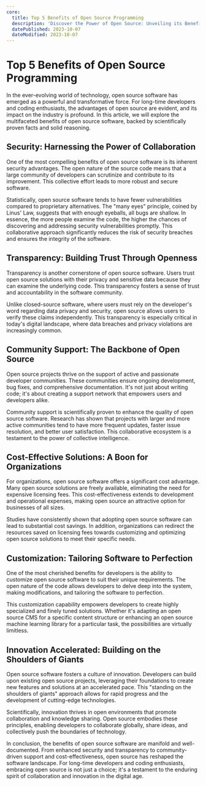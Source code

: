 ```yaml
---
core:
  title: Top 5 Benefits of Open Source Programming
  description: 'Discover the Power of Open Source: Unveiling its Benefits - From enhanced security and transparency to cost-effective solutions and boundless customization, open source software revolutionizes the tech world. Explore the advantages that have captivated long-time developers and coding enthusiasts.'
  datePublished: 2023-10-07
  dateModified: 2023-10-07
---
```


# Top 5 Benefits of Open Source Programming

In the ever-evolving world of technology, open source software has emerged as a
powerful and transformative force. For long-time developers and coding
enthusiasts, the advantages of open source are evident, and its impact on the
industry is profound. In this article, we will explore the multifaceted benefits
of open source software, backed by scientifically proven facts and solid
reasoning.

## Security: Harnessing the Power of Collaboration

One of the most compelling benefits of open source software is its inherent
security advantages. The open nature of the source code means that a large
community of developers can scrutinize and contribute to its improvement. This
collective effort leads to more robust and secure software.

Statistically, open source software tends to have fewer vulnerabilities compared
to proprietary alternatives. The "many eyes" principle, coined by Linus' Law,
suggests that with enough eyeballs, all bugs are shallow. In essence, the more
people examine the code, the higher the chances of discovering and addressing
security vulnerabilities promptly. This collaborative approach significantly
reduces the risk of security breaches and ensures the integrity of the software.

## Transparency: Building Trust Through Openness

Transparency is another cornerstone of open source software. Users trust open
source solutions with their privacy and sensitive data because they can examine
the underlying code. This transparency fosters a sense of trust and
accountability in the software community.

Unlike closed-source software, where users must rely on the developer's word
regarding data privacy and security, open source allows users to verify these
claims independently. This transparency is especially critical in today's
digital landscape, where data breaches and privacy violations are increasingly
common.

## Community Support: The Backbone of Open Source

Open source projects thrive on the support of active and passionate developer
communities. These communities ensure ongoing development, bug fixes, and
comprehensive documentation. It's not just about writing code; it's about
creating a support network that empowers users and developers alike.

Community support is scientifically proven to enhance the quality of open source
software. Research has shown that projects with larger and more active
communities tend to have more frequent updates, faster issue resolution, and
better user satisfaction. This collaborative ecosystem is a testament to the
power of collective intelligence.

## Cost-Effective Solutions: A Boon for Organizations

For organizations, open source software offers a significant cost advantage.
Many open source solutions are freely available, eliminating the need for
expensive licensing fees. This cost-effectiveness extends to development and
operational expenses, making open source an attractive option for businesses of
all sizes.

Studies have consistently shown that adopting open source software can lead to
substantial cost savings. In addition, organizations can redirect the resources
saved on licensing fees towards customizing and optimizing open source solutions
to meet their specific needs.

## Customization: Tailoring Software to Perfection

One of the most cherished benefits for developers is the ability to customize
open source software to suit their unique requirements. The open nature of the
code allows developers to delve deep into the system, making modifications, and
tailoring the software to perfection.

This customization capability empowers developers to create highly specialized
and finely tuned solutions. Whether it's adapting an open source CMS for a
specific content structure or enhancing an open source machine learning library
for a particular task, the possibilities are virtually limitless.

## Innovation Accelerated: Building on the Shoulders of Giants

Open source software fosters a culture of innovation. Developers can build upon
existing open source projects, leveraging their foundations to create new
features and solutions at an accelerated pace. This "standing on the shoulders
of giants" approach allows for rapid progress and the development of
cutting-edge technologies.

Scientifically, innovation thrives in open environments that promote
collaboration and knowledge sharing. Open source embodies these principles,
enabling developers to collaborate globally, share ideas, and collectively push
the boundaries of technology.

In conclusion, the benefits of open source software are manifold and
well-documented. From enhanced security and transparency to community-driven
support and cost-effectiveness, open source has reshaped the software landscape.
For long-time developers and coding enthusiasts, embracing open source is not
just a choice; it's a testament to the enduring spirit of collaboration and
innovation in the digital age.
